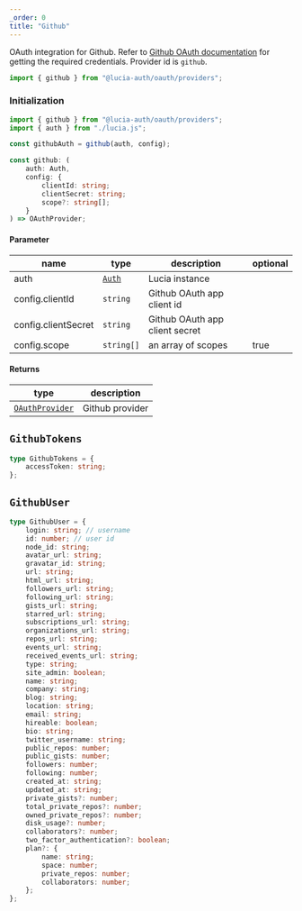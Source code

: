 ```yaml
---
_order: 0
title: "Github"
---
```


OAuth integration for Github. Refer to [Github OAuth documentation](https://docs.github.com/en/developers/apps/building-oauth-apps/authorizing-oauth-apps) for getting the required credentials. Provider id is `github`.

```ts
import { github } from "@lucia-auth/oauth/providers";
```

### Initialization

```ts
import { github } from "@lucia-auth/oauth/providers";
import { auth } from "./lucia.js";

const githubAuth = github(auth, config);
```

```ts
const github: (
	auth: Auth,
	config: {
		clientId: string;
		clientSecret: string;
		scope?: string[];
	}
) => OAuthProvider;
```

#### Parameter

| name                | type                                        | description                    | optional |
| ------------------- | ------------------------------------------- | ------------------------------ | -------- |
| auth                | [`Auth`](/reference/types/lucia-types#auth) | Lucia instance                 |          |
| config.clientId     | `string`                                    | Github OAuth app client id     |          |
| config.clientSecret | `string`                                    | Github OAuth app client secret |          |
| config.scope        | `string[]`                                  | an array of scopes             | true     |

#### Returns

| type                                                           | description     |
| -------------------------------------------------------------- | --------------- |
| [`OAuthProvider`](/oauth/reference/provider-api#oauthprovider) | Github provider |

## `GithubTokens`

```ts
type GithubTokens = {
	accessToken: string;
};
```

## `GithubUser`

```ts
type GithubUser = {
	login: string; // username
	id: number; // user id
	node_id: string;
	avatar_url: string;
	gravatar_id: string;
	url: string;
	html_url: string;
	followers_url: string;
	following_url: string;
	gists_url: string;
	starred_url: string;
	subscriptions_url: string;
	organizations_url: string;
	repos_url: string;
	events_url: string;
	received_events_url: string;
	type: string;
	site_admin: boolean;
	name: string;
	company: string;
	blog: string;
	location: string;
	email: string;
	hireable: boolean;
	bio: string;
	twitter_username: string;
	public_repos: number;
	public_gists: number;
	followers: number;
	following: number;
	created_at: string;
	updated_at: string;
	private_gists?: number;
	total_private_repos?: number;
	owned_private_repos?: number;
	disk_usage?: number;
	collaborators?: number;
	two_factor_authentication?: boolean;
	plan?: {
		name: string;
		space: number;
		private_repos: number;
		collaborators: number;
	};
};
```
